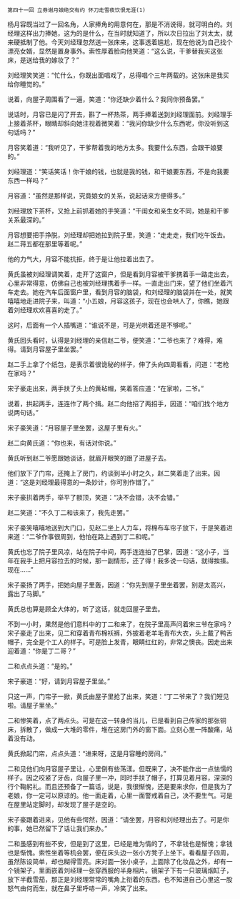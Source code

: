     第四十一回 立券谢月娘绝交有约 怀刀走雪夜饮恨无涯(1) 

   杨月容既当过了一回名角，人家捧角的用意何在，那是不消说得，就可明白的。刘经理这样出力捧她，这为的是什么，在当时就知道了，所以次日拉出了刘太太，就来硬抵制了他。今天刘经理忽然送一张床来，这事透着尴尬，现在他说为自己找个漂亮女婿，显然是置身事外。索性厚着脸向他笑道：“这么说，干爹替我买这张床，是送给我的嫁妆了？”

   刘经理笑笑道：“忙什么，你既出面唱戏了，总得唱个三年两载的。这张床是我买给你睡觉的。”

   说着，向屋子周围看了一遍，笑道：“你还缺少着什么？我同你预备罢。”

   说话时，月容已是闪了开去，斟了一杯热茶，两手捧着送到刘经理面前。刘经理手上接着茶杯，眼睛却斜向她注视着微笑着：“我问你缺少什么东西呢，你没听到这句话吗？”

   月容笑着道：“我听见了，干爹帮着我的地方太多。我要什么东西，会跟干娘要的。”

   刘经理道：“笑话笑话！你干娘的钱，也就是我的钱，和干娘要东西，不是向我要东西一样吗？”

   月容道：“虽然是那样说，究竟娘女的关系，说起话来方便得多。”

   刘经理放下茶杯，又抢上前抓着她的手笑道：“干闺女和亲生女不同，她是和干爹关系最深的。”

   月容想要把手挣脱，刘经理却把她拉到院子里，笑道：“走走走，我们吃午饭去。赵二蒋五都在那里等着呢。”

   他的力气大，月容不能抗拒，终于是让他拉着出去了。

   黄氏虽被刘经理调笑着，走开了这窗户，但是看到月容被干爹携着手一路走出去，心里非常得意，仿佛自己也被刘经理携着手一样。一直走出门来，望了他们坐着汽车走去。她在汽车后面窗户里，看到月容的脑袋，和刘经理的脑袋并在一处，就笑嘻嘻地走进院子来，叫道：“小五娘，月容这孩子，现在也会哄人了，你瞧，她跟着刘经理欢欢喜喜的走了。”

   这时，后面有一个人插嘴道：“谁说不是，可是光哄着还是不够呢。”

   黄氏回头看时，认得是刘经理的亲信赵二爷，便笑道：“二爷也来了？难得，难得。请到月容屋子里坐罢。”

   赵二手上拿了个纸包，是表示着很诡秘的样子，伸了头向四周看看，问道：“老枪在家吗？”

   宋子豪走出来，两手扶了头上的黄毡帽，笑着答应道：“在家啦，二爷。”

   说着，拱起两手，连连作了两个揖。赵二向他招了两招手，因道：“咱们找个地方说两句话。”

   宋子豪笑道：“月容屋子里坐罢，这屋子里有火。”

   赵二向黄氏道：“你也来，有话对你说。”

   黄氏听到赵二爷愿跟她谈话，就眉开眼笑的跟了进屋子去。

   他们放下了门帘，还掩上了房门，约谈到半小时之久，赵二笑着走了出来。因道：“这是刘经理最得意的一条妙计，你可别作错了。”

   宋子豪拱着两手，举平了额顶，笑道：“决不会错，决不会错。”

   赵二笑道：“不久丁二和该来了，我先走罢。”

   宋子豪笑嘻嘻地送到大门口，见赵二坐上人力车，将棉布车帘子放下，于是笑着进来道：“二爷作事很周到，他怕在路上遇到丁二和呢。”

   黄氏也忘了院子里风凉，站在院子中间，两手连连拍了巴掌，因道：“这小子，当年在我手上把月容拉去的时候，那一副情形，还了得！我多说一句话，就得挨揍。现在……”

   宋子豪扬了两手，把她向屋子里轰，因道：“你先到屋子里坐着罢，别是太高兴，露出了马脚。”

   黄氏总也算是顾全大体的，听了这话，就走回屋子里去。

   不到一小时，果然是他们意料中的丁二和来了，在院子里高声问着宋三爷在家吗？宋子豪走了出来，见二和穿着青布棉袄裤，外披着老羊毛青布大衣，头上戴了鸭舌帽子，完全是个工人的样子。可是脸上发青，眼睛红红的，非常之懊丧。因走出来迎着道：“你是丁二哥？”

   二和点点头道：“是的。”

   宋子豪道：“好，请到月容屋子里坐。”

   只这一声，门帘子一掀，黄氏由屋子里抢了出来，笑道：“丁二爷来了？我们短见啦。请屋子里坐。”

   二和惨笑着，点了两点头。可是在这一转身的当儿，已是看到自己传家的那张铜床，拆散了，做成一大堆的零件，堆在这房门外的窗下面。立刻心里一阵酸痛，站着没有动。

   黄氏掀起门帘，点点头道：“进来呀，这是月容睡的房间。”

   二和见他们向月容屋子里让，心里倒有些荡漾。但既来了，决不能作出一点怯懦的样子。因之咬紧了牙齿，向屋子里一冲，同时手扶了帽子，打算见着月容，深深的行个鞠躬礼。而且还预备了一篇话，说是，我很惭愧，还是要来求你，但是我为了老娘，你一定可以原谅的。他一面走着，心里一面警戒着自己，决不要生气。可是在屋里站定脚时，却发现了屋子是空的。

   宋子豪跟着进来，见他有些愕然，因道：“请坐罢，月容和刘经理出去了。可是你的事，她已然留下了话让我们来办。”

   二和虽感到有些不安，但是到了这里，已经是难为情的了，不拿钱也是惭愧；拿钱也是惭愧。索性坐着等机会罢，便在床头边一张小方凳子上坐下。看看屋子四周，虽然陈设简单，却也糊得雪亮。床对面一张小桌子，上面除了化妆品之外，却有一个镜架子，里面嵌着刘经理一张穿西服的半身相片。镜架子下有一只玻璃烟缸子，放下半截雪茄，那正是刘经理常常的嘴角上衔着的东西。也不知道自己心里这一股怒气由何而生，就在鼻子里呼哧一声，冷笑了出来。

